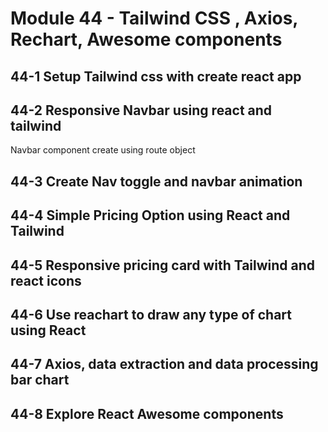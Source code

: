 # Module 44 - Tailwind CSS , Axios, Rechart, Awesome components

## 44-1 Setup Tailwind css with create react app

## 44-2 Responsive Navbar using react and tailwind

Navbar component create using route object

## 44-3 Create Nav toggle and navbar animation

## 44-4 Simple Pricing Option using React and Tailwind

## 44-5 Responsive pricing card with Tailwind and react icons

## 44-6 Use reachart to draw any type of chart using React

## 44-7 Axios, data extraction and data processing bar chart

## 44-8 Explore React Awesome components
